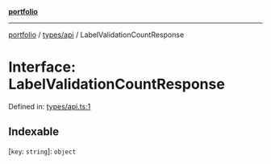 [**portfolio**](../../../README.md)

***

[portfolio](../../../modules.md) / [types/api](../README.md) / LabelValidationCountResponse

# Interface: LabelValidationCountResponse

Defined in: [types/api.ts:1](https://github.com/tnorlund/Portfolio/blob/79c3da24c838849b20101d7c8fcfb80dced1dfb9/portfolio/types/api.ts#L1)

## Indexable

\[`key`: `string`\]: `object`
